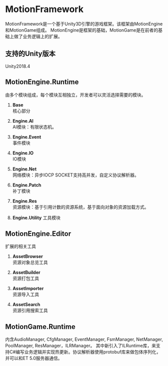 # MotionFramework
MotionFramework是一个基于Unity3D引擎的游戏框架。该框架由MotionEngine和MotionGame组成。
MotionEngine是框架的基础，MotionGame是在前者的基础上做了业务逻辑上的扩展。

## 支持的Unity版本
Unity2018.4

## MotionEngine.Runtime
由多个模块组成，每个模块互相独立，开发者可以灵活选择需要的模块。

1. **Base**  
核心部分

2. **Engine.AI**  
AI模块：有限状态机。

3. **Engine.Event**  
事件模块

4. **Engine.IO**  
IO模块

5. **Engine.Net**  
网络模块：异步IOCP SOCKET支持高并发，自定义协议解析器。

6. **Engine.Patch**  
补丁模块

7. **Engine.Res**  
资源模块：基于引用计数的资源系统，基于面向对象的资源加载方式。

8. **Engine.Utility**
工具模块

## MotionEngine.Editor
扩展的相关工具

1. **AssetBrowser**  
资源对象总览工具

2. **AssetBuilder**  
资源打包工具

3. **AssetImporter**  
资源导入工具

4. **AssetSearch**  
资源引用搜索工具

## MotionGame.Runtime
内含AudioManager, CfgManager, EventManager, FsmManager, NetManager, PoolManager, ResManager，ILRManager。
其中新引入了ILRuntime库，来支持C#编写业务逻辑并实现热更新。协议解析器使用protobuf库来做包体序列化，并可以和ET 5.0服务器通信。
